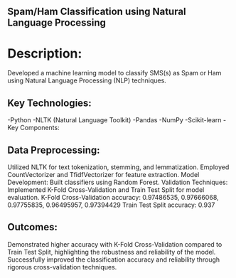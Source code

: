 ## Spam/Ham Classification using Natural Language Processing

# Description:
 Developed a machine learning model to classify SMS(s) as Spam or Ham using Natural Language Processing (NLP) techniques.

## Key Technologies:

-Python
-NLTK (Natural Language Toolkit)
-Pandas
-NumPy
-Scikit-learn
-Key Components:

## Data Preprocessing:
Utilized NLTK for text tokenization, stemming, and lemmatization. 
Employed CountVectorizer and TfidfVectorizer for feature extraction.
Model Development: Built classifiers using Random Forest.
Validation Techniques: Implemented K-Fold Cross-Validation and Train Test Split for model evaluation.
K-Fold Cross-Validation accuracy: 0.97486535, 0.97666068, 0.97755835, 0.96495957, 0.97394429
Train Test Split accuracy: 0.937

## Outcomes:

Demonstrated higher accuracy with K-Fold Cross-Validation compared to Train Test Split, highlighting the robustness and reliability of the model.
Successfully improved the classification accuracy and reliability through rigorous cross-validation techniques.

